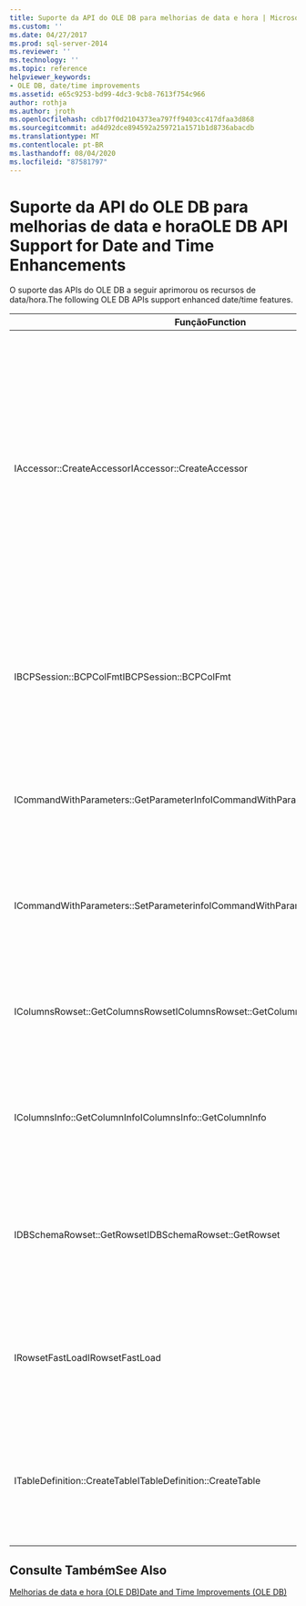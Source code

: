 ```yaml
---
title: Suporte da API do OLE DB para melhorias de data e hora | Microsoft Docs
ms.custom: ''
ms.date: 04/27/2017
ms.prod: sql-server-2014
ms.reviewer: ''
ms.technology: ''
ms.topic: reference
helpviewer_keywords:
- OLE DB, date/time improvements
ms.assetid: e65c9253-bd99-4dc3-9cb8-7613f754c966
author: rothja
ms.author: jroth
ms.openlocfilehash: cdb17f0d2104373ea797ff9403cc417dfaa3d868
ms.sourcegitcommit: ad4d92dce894592a259721a1571b1d8736abacdb
ms.translationtype: MT
ms.contentlocale: pt-BR
ms.lasthandoff: 08/04/2020
ms.locfileid: "87581797"
---
```

# <a name="ole-db-api-support-for-date-and-time-enhancements"></a><span data-ttu-id="d17aa-102">Suporte da API do OLE DB para melhorias de data e hora</span><span class="sxs-lookup"><span data-stu-id="d17aa-102">OLE DB API Support for Date and Time Enhancements</span></span>
  <span data-ttu-id="d17aa-103">O suporte das APIs do OLE DB a seguir aprimorou os recursos de data/hora.</span><span class="sxs-lookup"><span data-stu-id="d17aa-103">The following OLE DB APIs support enhanced date/time features.</span></span>  
  
|<span data-ttu-id="d17aa-104">Função</span><span class="sxs-lookup"><span data-stu-id="d17aa-104">Function</span></span>|<span data-ttu-id="d17aa-105">Descrição</span><span class="sxs-lookup"><span data-stu-id="d17aa-105">Description</span></span>|  
|--------------|-----------------|  
|<span data-ttu-id="d17aa-106">IAccessor::CreateAccessor</span><span class="sxs-lookup"><span data-stu-id="d17aa-106">IAccessor::CreateAccessor</span></span>|<span data-ttu-id="d17aa-107">Um sinalizador é adicionado à estrutura DBBINDING para permitir que aplicativos façam discriminação entre valores `datetime`, `datetime2` e `smalldatetime`.</span><span class="sxs-lookup"><span data-stu-id="d17aa-107">A flag is added in the DBBINDING structure to enable applications to discriminate between `datetime`, `datetime2`, and `smalldatetime` values.</span></span> <span data-ttu-id="d17aa-108">Para obter mais informações, confira [Parâmetro e Metadados do Conjunto de linhas](metadata-parameter-and-rowset.md).</span><span class="sxs-lookup"><span data-stu-id="d17aa-108">For more information, see [Parameter and Rowset Metadata](metadata-parameter-and-rowset.md).</span></span>|  
|<span data-ttu-id="d17aa-109">IBCPSession::BCPColFmt</span><span class="sxs-lookup"><span data-stu-id="d17aa-109">IBCPSession::BCPColFmt</span></span>|<span data-ttu-id="d17aa-110">Para obter mais informações, consulte [alterações de cópia em massa para tipos de data e hora aprimorados &#40;OLE DB e ODBC&#41;](../native-client-odbc-date-time/bulk-copy-changes-for-enhanced-date-and-time-types-ole-db-and-odbc.md).</span><span class="sxs-lookup"><span data-stu-id="d17aa-110">For more information, see [Bulk Copy Changes for Enhanced Date and Time Types &#40;OLE DB and ODBC&#41;](../native-client-odbc-date-time/bulk-copy-changes-for-enhanced-date-and-time-types-ole-db-and-odbc.md).</span></span>|  
|<span data-ttu-id="d17aa-111">ICommandWithParameters::GetParameterInfo</span><span class="sxs-lookup"><span data-stu-id="d17aa-111">ICommandWithParameters::GetParameterInfo</span></span>|<span data-ttu-id="d17aa-112">Para obter mais informações, confira [Parâmetro e Metadados do Conjunto de Linhas](metadata-parameter-and-rowset.md).</span><span class="sxs-lookup"><span data-stu-id="d17aa-112">For more information, see[Parameter and Rowset Metadata](metadata-parameter-and-rowset.md).</span></span>|  
|<span data-ttu-id="d17aa-113">ICommandWithParameters::SetParameterinfo</span><span class="sxs-lookup"><span data-stu-id="d17aa-113">ICommandWithParameters::SetParameterinfo</span></span>|<span data-ttu-id="d17aa-114">Para obter mais informações, confira [Parâmetro e Metadados do Conjunto de Linhas](metadata-parameter-and-rowset.md).</span><span class="sxs-lookup"><span data-stu-id="d17aa-114">For more information, see[Parameter and Rowset Metadata](metadata-parameter-and-rowset.md).</span></span>|  
|<span data-ttu-id="d17aa-115">IColumnsRowset::GetColumnsRowset</span><span class="sxs-lookup"><span data-stu-id="d17aa-115">IColumnsRowset::GetColumnsRowset</span></span>|<span data-ttu-id="d17aa-116">Para obter mais informações, confira [Parâmetro e Metadados do Conjunto de Linhas](metadata-parameter-and-rowset.md).</span><span class="sxs-lookup"><span data-stu-id="d17aa-116">For more information, see[Parameter and Rowset Metadata](metadata-parameter-and-rowset.md).</span></span>|  
|<span data-ttu-id="d17aa-117">IColumnsInfo::GetColumnInfo</span><span class="sxs-lookup"><span data-stu-id="d17aa-117">IColumnsInfo::GetColumnInfo</span></span>|<span data-ttu-id="d17aa-118">Para obter mais informações, confira [Parâmetro e Metadados do Conjunto de Linhas](metadata-parameter-and-rowset.md).</span><span class="sxs-lookup"><span data-stu-id="d17aa-118">For more information, see[Parameter and Rowset Metadata](metadata-parameter-and-rowset.md).</span></span>|  
|<span data-ttu-id="d17aa-119">IDBSchemaRowset::GetRowset</span><span class="sxs-lookup"><span data-stu-id="d17aa-119">IDBSchemaRowset::GetRowset</span></span>|<span data-ttu-id="d17aa-120">Para obter detalhes sobre os conjuntos de linhas dos esquema afetados, confira [Data e hora e conjuntos de linhas do esquema](../native-client-ole-db-rowsets/rowsets.md).</span><span class="sxs-lookup"><span data-stu-id="d17aa-120">For details of the affected schema rowsets, see[Date and Time and Schema Rowsets](../native-client-ole-db-rowsets/rowsets.md).</span></span>|  
|<span data-ttu-id="d17aa-121">IRowsetFastLoad</span><span class="sxs-lookup"><span data-stu-id="d17aa-121">IRowsetFastLoad</span></span>|<span data-ttu-id="d17aa-122">Essa interface dá suporte aos novos tipos de data/hora, mas não passou por nenhuma alteração.</span><span class="sxs-lookup"><span data-stu-id="d17aa-122">This interface supports the new date/time types, but there is no change to its interface.</span></span>|  
|<span data-ttu-id="d17aa-123">ITableDefinition::CreateTable</span><span class="sxs-lookup"><span data-stu-id="d17aa-123">ITableDefinition::CreateTable</span></span>|<span data-ttu-id="d17aa-124">Para obter mais informações, confira [Suporte a tipos de dados para aprimoramentos de data e hora do OLE DB](data-type-support-for-ole-db-date-and-time-improvements.md).</span><span class="sxs-lookup"><span data-stu-id="d17aa-124">For more information, see [Data Type Support for OLE DB Date and Time Improvements](data-type-support-for-ole-db-date-and-time-improvements.md).</span></span>|  
  
## <a name="see-also"></a><span data-ttu-id="d17aa-125">Consulte Também</span><span class="sxs-lookup"><span data-stu-id="d17aa-125">See Also</span></span>  
 [<span data-ttu-id="d17aa-126">Melhorias de data e hora &#40;OLE DB&#41;</span><span class="sxs-lookup"><span data-stu-id="d17aa-126">Date and Time Improvements &#40;OLE DB&#41;</span></span>](date-and-time-improvements-ole-db.md)  
  
  
